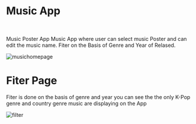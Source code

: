 <h1>Music App</h1>
<br/>
<p>Music Poster App
Music App where user can select music Poster and can edit the music name.
Fiter on the Basis of Genre and Year of Relased.</p>

![musichomepage](https://user-images.githubusercontent.com/101575981/205494002-bf1ccf77-b63f-4e41-a4e7-44368cd99a91.PNG)



<h1>Fiter Page</h1>
Fiter is done on the basis of genre and year you can see the the only K-Pop genre  and country genre music are displaying on the App

![filter](https://user-images.githubusercontent.com/101575981/184173697-461e5435-5e2c-42a0-9ee9-b3bddab515ce.PNG)
